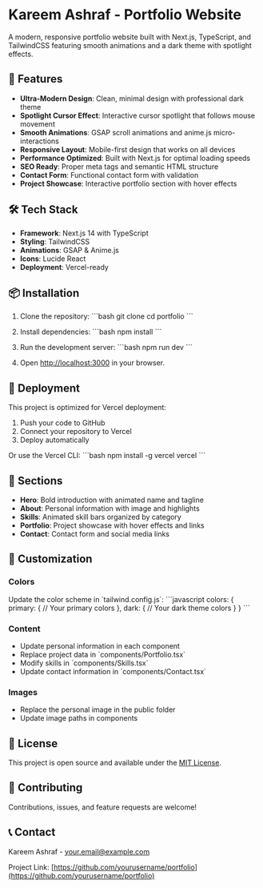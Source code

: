 # Kareem Ashraf - Portfolio Website

A modern, responsive portfolio website built with Next.js, TypeScript, and TailwindCSS featuring smooth animations and a dark theme with spotlight effects.

## 🚀 Features

- **Ultra-Modern Design**: Clean, minimal design with professional dark theme
- **Spotlight Cursor Effect**: Interactive cursor spotlight that follows mouse movement
- **Smooth Animations**: GSAP scroll animations and anime.js micro-interactions
- **Responsive Layout**: Mobile-first design that works on all devices
- **Performance Optimized**: Built with Next.js for optimal loading speeds
- **SEO Ready**: Proper meta tags and semantic HTML structure
- **Contact Form**: Functional contact form with validation
- **Project Showcase**: Interactive portfolio section with hover effects

## 🛠️ Tech Stack

- **Framework**: Next.js 14 with TypeScript
- **Styling**: TailwindCSS
- **Animations**: GSAP & Anime.js
- **Icons**: Lucide React
- **Deployment**: Vercel-ready

## 📦 Installation

1. Clone the repository:
\`\`\`bash
git clone <repository-url>
cd portfolio
\`\`\`

2. Install dependencies:
\`\`\`bash
npm install
\`\`\`

3. Run the development server:
\`\`\`bash
npm run dev
\`\`\`

4. Open [http://localhost:3000](http://localhost:3000) in your browser.

## 🚀 Deployment

This project is optimized for Vercel deployment:

1. Push your code to GitHub
2. Connect your repository to Vercel
3. Deploy automatically

Or use the Vercel CLI:
\`\`\`bash
npm install -g vercel
vercel
\`\`\`

## 📱 Sections

- **Hero**: Bold introduction with animated name and tagline
- **About**: Personal information with image and highlights
- **Skills**: Animated skill bars organized by category
- **Portfolio**: Project showcase with hover effects and links
- **Contact**: Contact form and social media links

## 🎨 Customization

### Colors
Update the color scheme in \`tailwind.config.js\`:
\`\`\`javascript
colors: {
  primary: {
    // Your primary colors
  },
  dark: {
    // Your dark theme colors
  }
}
\`\`\`

### Content
- Update personal information in each component
- Replace project data in \`components/Portfolio.tsx\`
- Modify skills in \`components/Skills.tsx\`
- Update contact information in \`components/Contact.tsx\`

### Images
- Replace the personal image in the public folder
- Update image paths in components

## 📄 License

This project is open source and available under the [MIT License](LICENSE).

## 🤝 Contributing

Contributions, issues, and feature requests are welcome!

## 📞 Contact

Kareem Ashraf - [your.email@example.com](mailto:your.email@example.com)

Project Link: [https://github.com/yourusername/portfolio](https://github.com/yourusername/portfolio)
